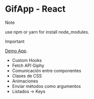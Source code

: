 # GifApp - React


> [!NOTE]
> use npm or yarn for install node_modules.

> [!IMPORTANT]
> [Demo App](https://faker187.github.io/GifApp/).

- Custom Hooks
- Fetch API Giphy
- Comunicación entre componentes
- Clases de CSS
- Animaciones
- Enviar métodos como argumentos
- Listados -> Keys